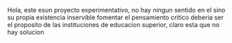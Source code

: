Hola, este esun proyecto experimentativo, no hay ningun sentido en el sino su propia existencia inservible
fomentar el pensamiento critico deberia ser el proposito de las instituciones de educacion superior, claro esta que no hay solucion